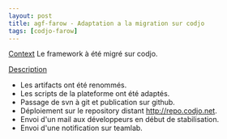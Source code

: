 ```yaml
---
layout: post
title: agf-farow - Adaptation a la migration sur codjo
tags: [codjo-farow]
---
```

<u>Context</u>
Le framework à été migré sur codjo.

<u>Description</u>
* Les artifacts ont été renommés.
* Les scripts de la plateforme ont été adaptés.
* Passage de svn à git et publication sur github.
* Déploiement sur le repository distant http://repo.codjo.net.
* Envoi d'un mail aux développeurs en début de stabilisation.
* Envoi d'une notification sur teamlab.